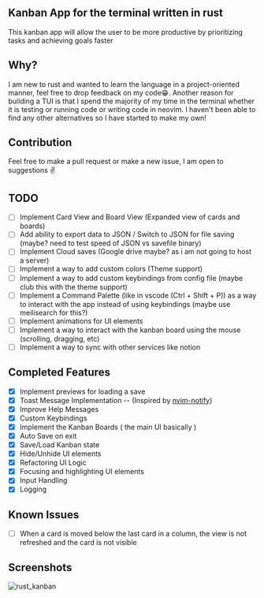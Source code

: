 ## Kanban App for the terminal written in rust
  This kanban app will allow the user to be more productive by prioritizing tasks and achieving goals faster
## Why?
  I am new to rust and wanted to learn the language in a project-oriented manner, feel free to drop feedback on my code😁. Another reason for building a TUI is that I spend the majority of my time in the terminal whether it is testing or running code or writing code in neovim. I haven't been able to find any other alternatives so I have started to make my own!
## Contribution
  Feel free to make a pull request or make a new issue, I am open to suggestions ✌️
## TODO
- [ ] Implement Card View and Board View (Expanded view of cards and boards)
- [ ] Add ability to export data to JSON / Switch to JSON for file saving (maybe? need to test speed of JSON vs savefile binary)
- [ ] Implement Cloud saves (Google drive maybe? as i am not going to host a server)
- [ ] Implement a way to add custom colors (Theme support)
- [ ] Implement a way to add custom keybindings from config file (maybe club this with the theme support)
- [ ] Implement a Command Palette (like in vscode (Ctrl + Shift + P)) as a way to interact with the app instead of using keybindings (maybe use meilisearch for this?)
- [ ] Implement animations for UI elements
- [ ] Implement a way to interact with the kanban board using the mouse (scrolling, dragging, etc)
- [ ] Implement a way to sync with other services like notion
## Completed Features
- [x] Implement previews for loading a save
- [x] Toast Message Implementation -- (Inspired by [nvim-notify](https://github.com/rcarriga/nvim-notify))
- [x] Improve Help Messages
- [x] Custom Keybindings
- [x] Implement the Kanban Boards ( the main UI basically )
- [x] Auto Save on exit
- [x] Save/Load Kanban state
- [x] Hide/Unhide UI elements
- [x] Refactoring UI Logic
- [x] Focusing and highlighting UI elements
- [x] Input Handling
- [x] Logging
  
## Known Issues
- [ ] When a card is moved below the last card in a column, the view is not refreshed and the card is not visible

## Screenshots
![rust_kanban](https://user-images.githubusercontent.com/66156000/206888828-5f9678e6-eaf1-4389-9e85-c65797e2f204.png)
